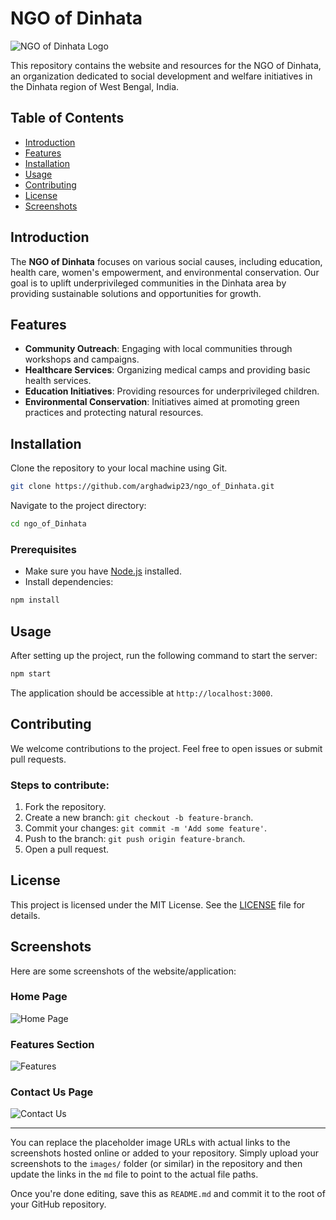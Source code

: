 
# NGO of Dinhata

![NGO of Dinhata Logo](https://via.placeholder.com/250)

This repository contains the website and resources for the NGO of Dinhata, an organization dedicated to social development and welfare initiatives in the Dinhata region of West Bengal, India.

## Table of Contents

- [Introduction](#introduction)
- [Features](#features)
- [Installation](#installation)
- [Usage](#usage)
- [Contributing](#contributing)
- [License](#license)
- [Screenshots](#screenshots)

## Introduction

The **NGO of Dinhata** focuses on various social causes, including education, health care, women's empowerment, and environmental conservation. Our goal is to uplift underprivileged communities in the Dinhata area by providing sustainable solutions and opportunities for growth.

## Features

- **Community Outreach**: Engaging with local communities through workshops and campaigns.
- **Healthcare Services**: Organizing medical camps and providing basic health services.
- **Education Initiatives**: Providing resources for underprivileged children.
- **Environmental Conservation**: Initiatives aimed at promoting green practices and protecting natural resources.

## Installation

Clone the repository to your local machine using Git.

```bash
git clone https://github.com/arghadwip23/ngo_of_Dinhata.git
```

Navigate to the project directory:

```bash
cd ngo_of_Dinhata
```

### Prerequisites

- Make sure you have [Node.js](https://nodejs.org/) installed.
- Install dependencies:

```bash
npm install
```

## Usage

After setting up the project, run the following command to start the server:

```bash
npm start
```

The application should be accessible at `http://localhost:3000`.

## Contributing

We welcome contributions to the project. Feel free to open issues or submit pull requests.

### Steps to contribute:

1. Fork the repository.
2. Create a new branch: `git checkout -b feature-branch`.
3. Commit your changes: `git commit -m 'Add some feature'`.
4. Push to the branch: `git push origin feature-branch`.
5. Open a pull request.

## License

This project is licensed under the MIT License. See the [LICENSE](LICENSE) file for details.

## Screenshots

Here are some screenshots of the website/application:

### Home Page

![Home Page](https://via.placeholder.com/800x400)

### Features Section

![Features](https://via.placeholder.com/800x400)

### Contact Us Page

![Contact Us](https://via.placeholder.com/800x400)

---

You can replace the placeholder image URLs with actual links to the screenshots hosted online or added to your repository. Simply upload your screenshots to the `images/` folder (or similar) in the repository and then update the links in the `md` file to point to the actual file paths.

Once you're done editing, save this as `README.md` and commit it to the root of your GitHub repository.
